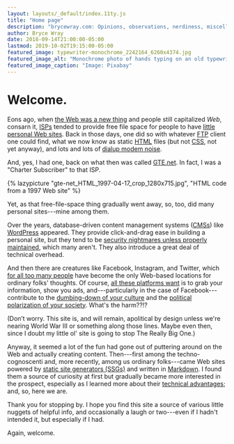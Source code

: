 ```yaml
---
layout: layouts/_default/index.11ty.js
title: "Home page"
description: "brycewray.com: Opinions, observations, nerdiness, miscellany." # quotation marks to allow colon
author: Bryce Wray
date: 2018-09-14T21:00:00-05:00
lastmod: 2019-10-02T19:15:00-05:00
featured_image: typewriter-monochrome_2242164_6260x4374.jpg
featured_image_alt: "Monochrome photo of hands typing on an old typewriter"
featured_image_caption: "Image: Pixabay"
---
```


# Welcome.

Eons ago, when [the Web was a new thing](http://info.cern.ch/hypertext/WWW/TheProject.html) and people still capitalized _Web_, consarn it, [ISPs](https://en.wikipedia.org/wiki/Internet_service_provider) tended to provide free file space for people to have [little personal Web sites](https://consumerist.com/2015/03/20/where-did-everyone-from-the-90s-go-when-we-all-got-facebook-and-quit-web-1-0/). Back in those days, one did so with whatever [FTP](https://en.wikipedia.org/wiki/File_Transfer_Protocol) client one could find, what we now know as static [HTML](https://www.w3schools.com/html/html_intro.asp) files (but not [CSS](https://www.w3schools.com/Css/), not yet anyway), and lots and lots of [dialup modem noise](https://en.wikipedia.org/wiki/File:Dial_up_modem_noises.ogg).

And, yes, I had one, back on what then was called [GTE.net](https://en.wikipedia.org/wiki/GTE). In fact, I was a "Charter Subscriber" to that ISP.

{% lazypicture "gte-net_HTML_1997-04-17_crop_1280x715.jpg", "HTML code from a 1997 Web site" %}

Yet, as that free-file-space thing gradually went away, so, too, did many personal sites---mine among them.

Over the years, database-driven content management systems ([CMSs](https://en.wikipedia.org/wiki/Web_content_management_system)) like [WordPress](https://wordpress.org) appeared. They provide click-and-drag ease in building a personal site, but they tend to be [security nightmares unless properly maintained](https://ithemes.com/2017/01/16/wordpress-security-issues/), which many aren't. They also introduce a great deal of technical overhead.

And then there are creatures like Facebook, Instagram, and Twitter, which [for all too many people](https://ia.net/topics/take-the-power-back) have become the only Web-based locations for ordinary folks' thoughts. Of course, [all these platforms want](https://adammclane.com/2013/03/in-social-media-you-are-the-product/) is to grab your information, show you ads, and---particularly in the case of Facebook---contribute to the [dumbing-down of your culture](https://www.salon.com/2017/07/16/how-social-media-is-dumbing-down-our-communication/) and the [political polarization of your society](https://www.sciencedirect.com/science/article/pii/S0736585317305208). What's the harm??!?

(Don’t worry. This site is, and will remain, apolitical by design unless we're nearing World War III or something along those lines. Maybe even then, since I doubt my little ol' site is going to stop The Really Big One.)

Anyway, it seemed a lot of the fun had gone out of puttering around on the Web and actually creating content. Then---first among the techno-cognoscenti and, more recently, among us ordinary folks---came Web sites powered by [static site generators (SSGs)](https://www.staticgen.com) and written in [Markdown](https://daringfireball.net/projects/markdown/). I found them a source of curiosity at first but gradually became more interested in the prospect, especially as I learned more about their [technical advantages](https://www.makeuseof.com/tag/reasons-ditch-cms-static-site-generator/); and, so, here we are.

Thank you for stopping by. I hope you find this site a source of various little nuggets of helpful info, and occasionally a laugh or two---even if I hadn't intended it, but especially if I had.

Again, welcome.